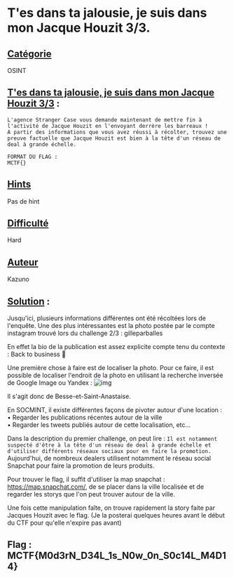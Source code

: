 
# **T'es dans ta jalousie, je suis dans mon Jacque Houzit 3/3**.
## <u>**Catégorie**</u>

OSINT

## <u>**T'es dans ta jalousie, je suis dans mon Jacque Houzit 3/3**</u> :

```
L'agence Stranger Case vous demande maintenant de mettre fin à l'activité de Jacque Houzit en l'envoyant derrère les barreaux !
A partir des informations que vous avez réussi à récolter, trouvez une preuve factuelle que Jacque Houzit est bien à la tête d'un réseau de deal à grande échelle.

FORMAT DU FLAG : 
MCTF{}
```

## <u>Hints</u> 

Pas de hint

## <u>Difficulté</u> 

Hard

## <u>Auteur</u> 

Kazuno

## <u>Solution</u> :

Jusqu'ici, plusieurs informations différentes ont été récoltées lors de l'enquête.
Une des plus intéressantes  est la photo postée par le compte instagram trouvé lors du challenge 2/3 : gilleparballes

En effet la bio de la publication est assez explicite compte tenu du contexte : Back to business 🍁

Une première chose à faire est de localiser la photo. Pour ce faire, il est possible de localiser l'endroit de la photo en utilisant la recherche inversée de Google Image ou Yandex :
![img](img/geoint.png)

Il s'agit donc de Besse-et-Saint-Anastaise.

En SOCMINT, il existe différentes façons de pivoter autour d'une location :  
• Regarder les publications récentes autour de la ville  
• Regarder les tweets publiés autour de cette localisation, etc...

Dans la description du premier challenge, on peut lire :
``
Il est notamment suspecté d'être à la tête d'un réseau de deal à grande échelle et d'utiliser différents réseaux sociaux pour en faire la promotion. 
``  
Aujourd'hui, de nombreux dealers utilisent notamment le réseau social Snapchat pour faire la promotion de leurs produits.  

Pour trouver le flag, il suffit d'utiliser la map snapchat : https://map.snapchat.com/, de se placer dans la ville localisée et de regarder les storys que l'on peut trouver autour de la ville.

Une fois cette manipulation faîte, on trouve rapidement la story faite par Jacques Houzit avec le flag.
(Je la posterai quelques heures avant le début du CTF pour qu'elle n'expire pas avant)


## **Flag : MCTF{M0d3rN_D34L_1s_N0w_0n_S0c14L_M4D14}**
